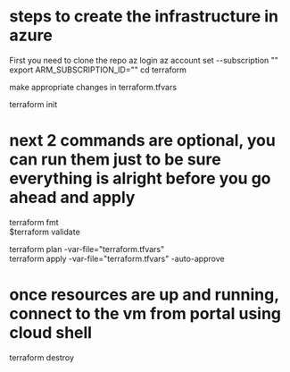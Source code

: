 # steps to create the infrastructure in azure
First you need to clone the repo
az login
az account set --subscription "<your-subscription-id-or-name>"
export ARM_SUBSCRIPTION_ID="<your-subscription-id>"
cd terraform

make appropriate changes in terraform.tfvars

terraform init

# next 2 commands are optional, you can run them just to be sure everything is alright before you go ahead and apply
terraform fmt  
$terraform validate

terraform plan -var-file="terraform.tfvars"  
terraform apply -var-file="terraform.tfvars" -auto-approve

# once resources are up and running, connect to the vm from portal using cloud shell  



terraform destroy
